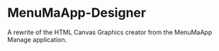 # MenuMaApp-Designer
A rewrite of the HTML Canvas Graphics creator from the MenuMaApp Manage application.
